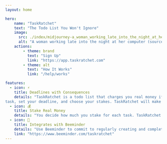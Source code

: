 ```yaml
---
layout: home

hero:
    name: "TaskRatchet"
    text: "The Todo List You Won't Ignore"
    image:
      src: ./index/midjourney-a_woman_working_late_into_the_night_at_her_computer.png
      alt: "A woman working late into the night at her computer (source: Midjourney)"
    actions:
        - theme: brand
          text: "Sign Up"
          link: "https://app.taskratchet.com"
        - theme: alt
          text: "How It Works"
          link: "/help/works"

features:
  - icon: ⚡️
    title: Deadlines with Consequences
    details: "TaskRatchet is a todo list that charges you real money if you don't complete your tasks on time. Define your
task, set your deadline, and choose your stakes. TaskRatchet will make sure you follow through."
  - icon: 💰
    title: Stake Real Money
    details: "You decide how much you stake for each task. TaskRatchet will charge you that amount if you miss your deadline. Completed the task but forgot to check it off? Reply to the charge notification and we'll cancel the charge for you."
  - icon: 🐝
    title: Integrates with Beeminder
    details: "Use Beeminder to commit to regularly creating and completing tasks. TaskRatchet will automatically send data to your Beeminder goal."
    link: "https://www.beeminder.com/taskratchet"
---
```

